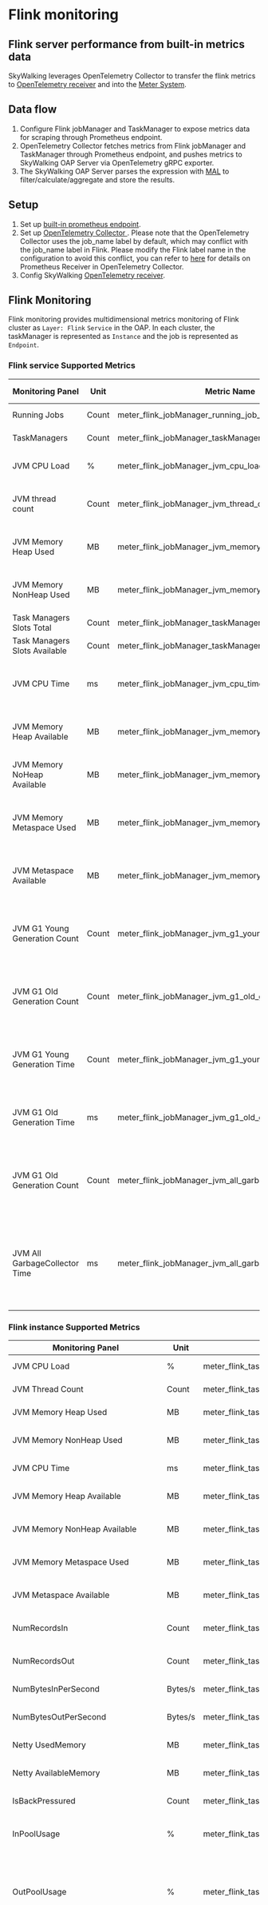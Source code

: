 # Flink monitoring

## Flink server performance from built-in metrics data
SkyWalking leverages OpenTelemetry Collector to transfer the flink metrics to
[OpenTelemetry receiver](opentelemetry-receiver.md) and into the [Meter System](./../../concepts-and-designs/mal.md).

## Data flow

1. Configure Flink jobManager and TaskManager to expose metrics data for scraping through Prometheus endpoint.
2. OpenTelemetry Collector fetches metrics from Flink jobManager and TaskManager through Prometheus endpoint, and pushes metrics to SkyWalking OAP Server via
   OpenTelemetry gRPC exporter.
3. The SkyWalking OAP Server parses the expression with [MAL](../../concepts-and-designs/mal.md) to
   filter/calculate/aggregate and store the results.

## Setup

1. Set up [built-in prometheus endpoint](https://nightlies.apache.org/flink/flink-docs-release-2.0-preview1/docs/deployment/metric_reporters/#prometheus).
2. Set up [OpenTelemetry Collector ](https://opentelemetry.io/docs/collector/getting-started/#docker).
   Please note that the OpenTelemetry Collector uses the job_name label by default, which may conflict with the job_name label in Flink. 
   Please modify the Flink label name in the configuration to avoid this conflict, you can refer to [here](../../../../test/e2e-v2/cases/flink/otel-collector-config.yaml)
   for details on Prometheus Receiver in OpenTelemetry Collector.
3. Config SkyWalking [OpenTelemetry receiver](opentelemetry-receiver.md).

## Flink Monitoring

Flink monitoring provides multidimensional metrics monitoring of Flink cluster as `Layer: Flink` `Service` in
the OAP. In each cluster, the taskManager is represented as `Instance` and the job is represented as `Endpoint`.

### Flink service Supported Metrics

| Monitoring Panel              | Unit  | Metric Name                                           | Description                                                                                                              | Data Source      |
|-------------------------------|-------|-------------------------------------------------------|--------------------------------------------------------------------------------------------------------------------------|------------------|
| Running Jobs                  | Count | meter_flink_jobManager_running_job_number             | The number of running jobs.                                                                                              | Flink JobManager |
| TaskManagers                  | Count | meter_flink_jobManager_taskManagers_registered_number | The number of taskManagers.                                                                                              | Flink JobManager |
| JVM CPU Load                  | %     | meter_flink_jobManager_jvm_cpu_load                   | The number of the jobManager JVM CPU load.                                                                               | Flink JobManager |
| JVM thread count              | Count | meter_flink_jobManager_jvm_thread_count               | The total number of the jobManager JVM live threads.                                                                     | Flink JobManager |
| JVM Memory Heap Used          | MB    | meter_flink_jobManager_jvm_memory_heap_used           | The amount of the jobManager JVM memory heap used.                                                                       | Flink JobManager |
| JVM Memory NonHeap Used       | MB    | meter_flink_jobManager_jvm_memory_NonHeap_used        | The amount of the jobManager JVM nonHeap memory used.                                                                    | Flink JobManager |
| Task Managers Slots Total     | Count | meter_flink_jobManager_taskManagers_slots_total       | The number of  total slots.                                                                                              | Flink JobManager |
| Task Managers Slots Available | Count | meter_flink_jobManager_taskManagers_slots_available   | The number of available slots.                                                                                           | Flink JobManager |
| JVM CPU Time                  | ms    | meter_flink_jobManager_jvm_cpu_time                   | The jobManager CPU time used by the JVM increase per minute.                                                             | Flink JobManager |
| JVM Memory Heap Available     | MB    | meter_flink_jobManager_jvm_memory_heap_available      | The amount of the jobManager available JVM memory Heap.                                                                  | Flink JobManager |
| JVM Memory NoHeap Available   | MB    | meter_flink_jobManager_jvm_memory_nonHeap_available   | The amount of the jobManager available JVM memory noHeap.                                                                | Flink JobManager |
| JVM Memory Metaspace Used     | MB    | meter_flink_jobManager_jvm_memory_metaspace_used      | The amount of the jobManager Used JVM metaspace memory.                                                                  | Flink JobManager |
| JVM Metaspace Available       | MB    | meter_flink_jobManager_jvm_memory_metaspace_available | The amount of the jobManager available JVM Metaspace Memory.                                                             | Flink JobManager |
| JVM G1 Young Generation Count | Count | meter_flink_jobManager_jvm_g1_young_generation_count  | The incremental number of the jobManager JVM G1 young generation count per minute.                                       | Flink JobManager |
| JVM G1 Old Generation Count   | Count | meter_flink_jobManager_jvm_g1_old_generation_count    | The incremental number of the jobManager JVM G1 old generation count per minute.                                         | Flink JobManager |
| JVM G1 Young Generation Time  | Count | meter_flink_jobManager_jvm_g1_young_generation_time   | The incremental time of the jobManager JVM G1 young generation per minute.                                               | Flink JobManager |
| JVM G1 Old Generation Time    | ms    | meter_flink_jobManager_jvm_g1_old_generation_time     | The incremental time of JVM G1 old generation increase per minute.                                                       | Flink JobManager |
| JVM G1 Old Generation Count   | Count | meter_flink_jobManager_jvm_all_garbageCollector_count | The incremental number of the jobManager JVM all garbageCollector count per minute.                                      | Flink JobManager |
| JVM All GarbageCollector Time | ms    | meter_flink_jobManager_jvm_all_garbageCollector_time  | The incremental time spent performing garbage collection for the given (or all) collector for the jobManager per minute. | Flink JobManager |

### Flink instance Supported Metrics

| Monitoring Panel                 | Unit    | Metric Name                                              | Description                                                                                                                                                                                        | Data Source       |
|----------------------------------|---------|----------------------------------------------------------|----------------------------------------------------------------------------------------------------------------------------------------------------------------------------------------------------|-------------------|
| JVM CPU Load                     | %       | meter_flink_taskManager_jvm_cpu_load                     | The number of the JVM CPU load.                                                                                                                                                                    | Flink TaskManager |
| JVM Thread Count                 | Count   | meter_flink_taskManager_jvm_thread_count                 | The total number of JVM threads.                                                                                                                                                                   | Flink TaskManager |
| JVM Memory Heap Used             | MB      | meter_flink_taskManager_jvm_memory_heap_used             | The amount of JVM memory heap used.                                                                                                                                                                | Flink TaskManager |
| JVM Memory NonHeap Used          | MB      | meter_flink_taskManager_jvm_memory_nonHeap_used          | The amount of JVM nonHeap memory used.                                                                                                                                                             | Flink TaskManager |
| JVM CPU Time                     | ms      | meter_flink_taskManager_jvm_cpu_time                     | The CPU time used by the JVM.                                                                                                                                                                      | Flink TaskManager |
| JVM Memory Heap Available        | MB      | meter_flink_taskManager_jvm_memory_heap_available        | The amount of available JVM memory Heap.                                                                                                                                                           | Flink TaskManager |
| JVM Memory NonHeap Available     | MB      | meter_flink_taskManager_jvm_memory_nonHeap_available     | The amount of available JVM memory nonHeap.                                                                                                                                                        | Flink TaskManager |
| JVM Memory Metaspace Used        | MB      | meter_flink_taskManager_jvm_memory_metaspace_used        | The amount of Used JVM metaspace memory.                                                                                                                                                           | Flink TaskManager |
| JVM Metaspace Available          | MB      | meter_flink_taskManager_jvm_memory_metaspace_available   | The amount of Available JVM Metaspace Memory.                                                                                                                                                      | Flink TaskManager |
| NumRecordsIn                     | Count   | meter_flink_taskManager_numRecordsIn                     | The total number of records this task has received.                                                                                                                                                | Flink TaskManager |
| NumRecordsOut                    | Count   | meter_flink_taskManager_numRecordsOut                    | The total number of records this task has emitted.                                                                                                                                                 | Flink TaskManager |
| NumBytesInPerSecond              | Bytes/s | meter_flink_taskManager_numBytesInPerSecond              | The number of bytes received per second.                                                                                                                                                           | Flink TaskManager |
| NumBytesOutPerSecond             | Bytes/s | meter_flink_taskManager_numBytesOutPerSecond             | The number of bytes this task emits per second.                                                                                                                                                    | Flink TaskManager |
| Netty UsedMemory                 | MB      | meter_flink_taskManager_netty_usedMemory                 | The amount of used netty memory.                                                                                                                                                                   | Flink TaskManager |
| Netty AvailableMemory            | MB      | meter_flink_taskManager_netty_availableMemory            | The amount of available netty memory.                                                                                                                                                              | Flink TaskManager |
| IsBackPressured                  | Count   | meter_flink_taskManager_isBackPressured                  | Whether the task is back-pressured.                                                                                                                                                                | Flink TaskManager |
| InPoolUsage                      | %       | meter_flink_taskManager_inPoolUsage                      | An estimate of the input buffers usage. (ignores LocalInputChannels).                                                                                                                              | Flink TaskManager |
| OutPoolUsage                     | %       | meter_flink_taskManager_outPoolUsage                     | An estimate of the output buffers usage. The pool usage can be > 100% if overdraft buffers are being used.                                                                                         | Flink TaskManager |
| SoftBackPressuredTimeMsPerSecond | ms      | meter_flink_taskManager_softBackPressuredTimeMsPerSecond | The time this task is softly back pressured per second.Softly back pressured task will be still responsive and capable of for example triggering unaligned checkpoints.                            | Flink TaskManager |
| HardBackPressuredTimeMsPerSecond | ms      | meter_flink_taskManager_hardBackPressuredTimeMsPerSecond | The time this task is back pressured in a hard way per second.During hard back pressured task is completely blocked and unresponsive preventing for example unaligned checkpoints from triggering. | Flink TaskManager |
| IdleTimeMsPerSecond              | ms      | meter_flink_taskManager_idleTimeMsPerSecond              | The time this task is idle (has no data to process) per second. Idle time excludes back pressured time, so if the task is back pressured it is not idle.                                           | Flink TaskManager |
| BusyTimeMsPerSecond              | ms      | meter_flink_taskManager_busyTimeMsPerSecond              | The time this task is busy (neither idle nor back pressured) per second. Can be NaN, if the value could not be calculated.                                                                         | Flink TaskManager |

### Flink Endpoint Supported Metrics

| Monitoring Panel        | Unit    | Metric Name                             | Description                                                                                                                                                            | Data Source       |
|-------------------------|---------|-----------------------------------------|------------------------------------------------------------------------------------------------------------------------------------------------------------------------|-------------------|
| Job RunningTime         | min     | meter_flink_job_runningTime             | The job running time.                                                                                                                                                  | Flink JobManager  |
| Job Restart Number      | Count   | meter_flink_job_restart_number          | The number of job restart.                                                                                                                                             | Flink JobManager  |
| Job RestartingTime      | min     | meter_flink_job_restartingTime          | The job restarting Time.                                                                                                                                               | Flink JobManager  |
| Job CancellingTime      | min     | meter_flink_job_cancellingTime          | The job cancelling time.                                                                                                                                               | Flink JobManager  |
| Checkpoints Total       | Count   | meter_flink_job_checkpoints_total       | The total number of checkpoints.                                                                                                                                       | Flink JobManager  |
| Checkpoints Failed      | Count   | meter_flink_job_checkpoints_failed      | The number of failed checkpoints.                                                                                                                                      | Flink JobManager  |
| Checkpoints Completed   | Count   | meter_flink_job_checkpoints_completed   | The number of completed checkpoints.                                                                                                                                   | Flink JobManager  |
| Checkpoints InProgress  | Count   | meter_flink_job_checkpoints_inProgress  | The number of inProgress checkpoints.                                                                                                                                  | Flink JobManager  |
| CurrentEmitEventTimeLag | ms      | meter_flink_job_currentEmitEventTimeLag | The latency between a data record's event time and its emission time from the source.                                                                                  | Flink TaskManager |
| NumRecordsIn            | Count   | meter_flink_job_numRecordsIn            | The total number of records this operator/task has received.                                                                                                           | Flink TaskManager |
| NumRecordsOut           | Count   | meter_flink_job_numRecordsOut           | The total number of records this operator/task has emitted.                                                                                                            | Flink TaskManager |
| NumBytesInPerSecond     | Bytes/s | meter_flink_job_numBytesInPerSecond     | The number of bytes this task received per second.                                                                                                                     | Flink TaskManager |
| NumBytesOutPerSecond    | Bytes/s | meter_flink_job_numBytesOutPerSecond    | The number of bytes this task emits per second.                                                                                                                        | Flink TaskManager |
| LastCheckpointSize      | Bytes   | meter_flink_job_lastCheckpointSize      | The checkPointed size of the last checkpoint (in bytes), this metric could be different from lastCheckpointFullSize if incremental checkpoint or changelog is enabled. | Flink JobManager  |
| LastCheckpointDuration  | ms      | meter_flink_job_lastCheckpointDuration  | The time it took to complete the last checkpoint.                                                                                                                      | Flink JobManager  |

## Customizations

You can customize your own metrics/expression/dashboard panel.
The metrics definition and expression rules are found
in `otel-rules/flink/flink-jobManager.yaml, otel-rules/flink/flink-taskManager.yaml, otel-rules/flink/flink-job.yaml`.
The Flink dashboard panel configurations are found in `ui-initialized-templates/flink`.